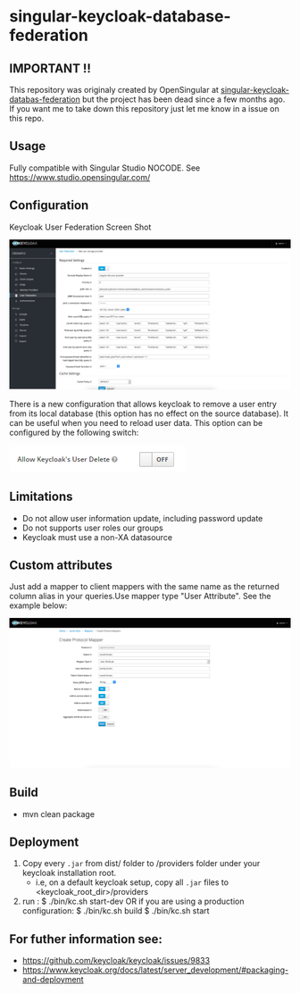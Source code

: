 # singular-keycloak-database-federation

## IMPORTANT !!

This repository was originaly created by OpenSingular at [singular-keycloak-databas-federation](https://github.com/opensingular/singular-keycloak-database-federationhttps:/) but the project has been dead since a few months ago. If you want me to take down this repository just let me know in a issue on this repo.

## Usage

Fully compatible with Singular Studio NOCODE. See https://www.studio.opensingular.com/

## Configuration

Keycloak User Federation Screen Shot

![Sample Screenshot](screen.png)

There is a new configuration that allows keycloak to remove a user entry from its local database (this option has no effect on the source database). It can be useful when you need to reload user data.
This option can be configured by the following switch:

![Sample Screenshot](deleteuser.png)

## Limitations

- Do not allow user information update, including password update
- Do not supports user roles our groups
- Keycloak must use a non-XA datasource

## Custom attributes

Just add a mapper to client mappers with the same name as the returned column alias in your queries.Use mapper type "User Attribute". See the example below:

![Sample Screenshot 2](screen2.png)

## Build

- mvn clean package

## Deployment

1) Copy every  `.jar` from dist/ folder  to  /providers folder under your keycloak installation root.
   - i.e, on a default keycloak setup, copy all  `.jar` files to <keycloak_root_dir>/providers
2) run :
   $ ./bin/kc.sh start-dev
   OR if you are using a production configuration:
   $ ./bin/kc.sh build
   $ ./bin/kc.sh start

## For futher information see:

- https://github.com/keycloak/keycloak/issues/9833
- https://www.keycloak.org/docs/latest/server_development/#packaging-and-deployment
